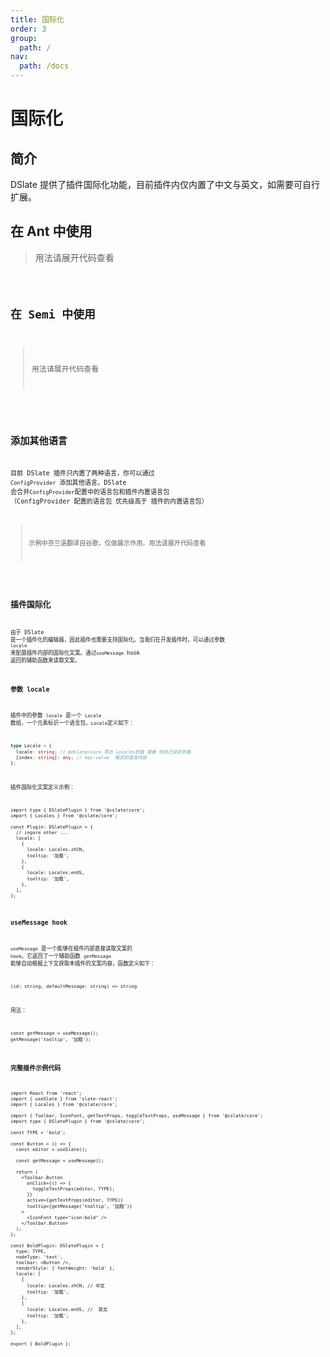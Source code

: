```yaml
---
title: 国际化
order: 3
group:
  path: /
nav:
  path: /docs
---
```


# 国际化

## 简介

DSlate 提供了插件国际化功能，目前插件内仅内置了中文与英文，如需要可自行扩展。

## 在 Ant 中使用

> 用法请展开代码查看

<code src="./demos/locale-ant.tsx" />

## 在 Semi 中使用

> 用法请展开代码查看

<code src="./demos/locale-semi.tsx" />

## 添加其他语言

目前 DSlate 插件只内置了两种语言，你可以通过 `ConfigProvider` 添加其他语言。DSlate 会合并`ConfigProvider`配置中的语言包和插件内置语言包 （ConfigProvider 配置的语言包 优先级高于 插件的内置语言包）

> 示例中芬兰语翻译自谷歌，仅做展示作用。用法请展开代码查看

<code src="./demos/locale-other.tsx" />

## 插件国际化

由于 DSlate 是一个插件化的编辑器，因此插件也需要支持国际化。当我们在开发插件时，可以通过参数 `locale` 来配置插件内部的国际化文案。通过`useMessage` hook 返回的辅助函数来读取文案。

### 参数 locale

插件中的参数 `locale` 是一个 `Locale` 数组，一个元素标识一个语言包，`Locale`定义如下：

```ts | pure
type Locale = {
  locale: string; // @dslate/core 导出 Locales的值 或者 你自己设定的值
  [index: string]: any; // key-value  格式的语言内容
};
```

插件国际化文案定义示例：

```tsx | pure
import type { DSlatePlugin } from '@cslate/core';
import { Locales } from '@cslate/core';

const Plugin: DSlatePlugin = {
  // ingore other ...
  locale: [
    {
      locale: Locales.zhCN,
      tooltip: '加粗',
    },
    {
      locale: Locales.enUS,
      tooltip: '加粗',
    },
  ],
};
```

### useMessage hook

`useMessage` 是一个能够在插件内部直接读取文案的 `hook`。它返回了一个辅助函数 `getMessage` 能够自动根据上下文获取本插件的文案内容，函数定义如下：

`(id: string, defaultMessage: string) => string`

用法：

```tsx | pure
const getMessage = useMessage();
getMessage('tooltip', '加粗');
```

### 完整插件示例代码

```tsx | pure
import React from 'react';
import { useSlate } from 'slate-react';
import { Locales } from '@cslate/core';

import { Toolbar, IconFont, getTextProps, toggleTextProps, useMessage } from '@cslate/core';
import type { DSlatePlugin } from '@cslate/core';

const TYPE = 'bold';

const Button = () => {
  const editor = useSlate();

  const getMessage = useMessage();

  return (
    <Toolbar.Button
      onClick={() => {
        toggleTextProps(editor, TYPE);
      }}
      active={getTextProps(editor, TYPE)}
      tooltip={getMessage('tooltip', '加粗')}
    >
      <IconFont type="icon-bold" />
    </Toolbar.Button>
  );
};

const BoldPlugin: DSlatePlugin = {
  type: TYPE,
  nodeType: 'text',
  toolbar: <Button />,
  renderStyle: { fontWeight: 'bold' },
  locale: [
    {
      locale: Locales.zhCN, // 中文
      tooltip: '加粗',
    },
    {
      locale: Locales.enUS, //  英文
      tooltip: '加粗',
    },
  ],
};

export { BoldPlugin };
```
